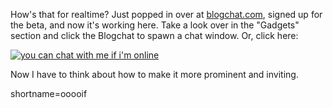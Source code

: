 <p>How's that for realtime?  Just popped in over at <a href="http://www.blogchat.com">blogchat.com</a>, signed up for the beta, and now it's working here.  Take a look over in the "Gadgets" section and click the Blogchat to spawn a chat window.  Or, click here:</p>
<p><a href="http://www.blogchat.com/blogchat/chatentry.php?blogchatId=orchard" onclick="window.open ('http://www.blogchat.com/blogchat/chatentry.php?blogchatId=orchard','','height=200,width=450,toolbar=no,location=no,resizable=yes'); return false;"><img src="http://www.blogchat.com/blogchat/masterstatus.php?blogchatId=orchard" alt="you can chat with me if i'm online" /></a></p>
<p>Now I have to think about how to make it more prominent and inviting.</p>
<!--more-->
shortname=ooooif
